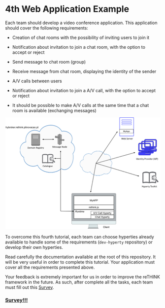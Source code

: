# 4th Web Application Example

Each team should develop a video conference application. This application should cover the following requirements:

 * Creation of chat rooms with the possibility of inviting users to join it
 
 * Notification about invitation to join a chat room, with the option to accept or reject

 * Send message to chat room (group)

 * Receive message from chat room, displaying the identity of the sender
 
 * A/V calls between users
 
 * Notification about invitation to join a A/V call, with the option to accept or reject
 
 * It should be possible to make A/V calls at the same time that a chat room is available (exchanging messages)


![4th Challenge](./Figures/4-Tutorial.jpg)


To overcome this fourth tutorial, each team can choose hyperties already available to handle some of the requirements (`dev-hyperty` repository) or develop their own hyperties.

Read carefully the documentation available at the root of this repository. It will be very useful in order to complete this tutorial.
Your application must cover all the requirements presented above.

Your feedback is extremely important for us in order to improve the reTHINK framework in the future. As such, after complete all the tasks, each team must fill out this [Survey](https://docs.google.com/forms/d/e/1FAIpQLSfJMR7Ae5Dxif1rUPm1oUs4IimyhNWuJM4p1zLXraexYlShRw/viewform). 


### [Survey!!!](https://docs.google.com/forms/d/e/1FAIpQLSfJMR7Ae5Dxif1rUPm1oUs4IimyhNWuJM4p1zLXraexYlShRw/viewform) 
